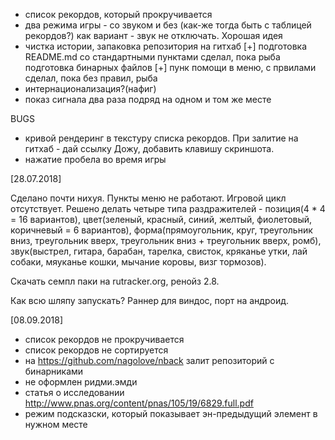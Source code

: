 ﻿- список рекордов, который прокручивается
- два режима игры - со звуком и без (как-же тогда быть с таблицей рекордов?)
 как вариант - звук не отключать. Хорошая идея
- чистка истории, запаковка репозитория на гитхаб
 [+] подготовка README.md со стандартными пунктами
    сделал, пока рыба
 подготовка бинарных файлов
[+] пунк помощи в меню, с првилами
    сделал, пока без правил, рыба
- интернационализация?(нафиг)
- показ сигнала два раза подряд на одном и том же месте

BUGS
- кривой рендеринг в текстуру списка рекордов.
 При залитие на гитхаб - дай ссылку Дожу, добавить клавишу скриншота.
- нажатие пробела во время игры

[28.07.2018]

Сделано почти нихуя. Пункты меню не работают. Игровой цикл отсутствует.
Решено делать четыре типа раздражителей - позиция(4 * 4 = 16 вариантов),
цвет(зеленый, красный, синий, желтый, фиолетовый, коричневый = 6 вариантов),
форма(прямоугольник, круг, треугольник вниз, треугольник вверх, треугольник вниз + треугольник вверх,
ромб), звук(выстрел, гитара, барабан, тарелка, свисток, кряканье утки, лай собаки, мяуканье кошки, мычание коровы,
визг тормозов).

Скачать семпл паки на rutracker.org, ренойз 2.8.

Как всю шляпу запускать? Раннер для виндос, порт на андроид.

[08.09.2018]

- список рекордов не прокручивается
- список рекордов не сортируется
- на https://github.com/nagolove/nback залит репозиторий с бинарниками
- не оформлен ридми.эмди
- статья о исследовании http://www.pnas.org/content/pnas/105/19/6829.full.pdf 
- режим подсказски, который показывает эн-предыдущий элемент в нужном месте
